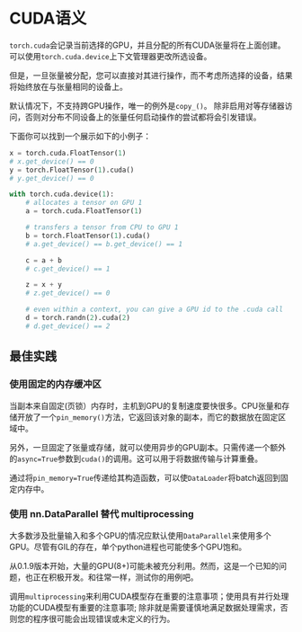 # CUDA语义
`torch.cuda`会记录当前选择的GPU，并且分配的所有CUDA张量将在上面创建。可以使用`torch.cuda.device`上下文管理器更改所选设备。

但是，一旦张量被分配，您可以直接对其进行操作，而不考虑所选择的设备，结果将始终放在与张量相同的设备上。

默认情况下，不支持跨GPU操作，唯一的例外是`copy_()`。 除非启用对等存储器访问，否则对分布不同设备上的张量任何启动操作的尝试都将会引发错误。

下面你可以找到一个展示如下的小例子：
```python
x = torch.cuda.FloatTensor(1)
# x.get_device() == 0
y = torch.FloatTensor(1).cuda()
# y.get_device() == 0

with torch.cuda.device(1):
    # allocates a tensor on GPU 1
    a = torch.cuda.FloatTensor(1)

    # transfers a tensor from CPU to GPU 1
    b = torch.FloatTensor(1).cuda()
    # a.get_device() == b.get_device() == 1

    c = a + b
    # c.get_device() == 1

    z = x + y
    # z.get_device() == 0

    # even within a context, you can give a GPU id to the .cuda call
    d = torch.randn(2).cuda(2)
    # d.get_device() == 2
```

## 最佳实践
### 使用固定的内存缓冲区
当副本来自固定(页锁）内存时，主机到GPU的复制速度要快很多。CPU张量和存储开放了一个`pin_memory()`方法，它返回该对象的副本，而它的数据放在固定区域中。

另外，一旦固定了张量或存储，就可以使用异步的GPU副本。只需传递一个额外的`async=True`参数到`cuda()`的调用。这可以用于将数据传输与计算重叠。

通过将`pin_memory=True`传递给其构造函数，可以使`DataLoader`将batch返回到固定内存中。
### 使用 nn.DataParallel 替代 multiprocessing
大多数涉及批量输入和多个GPU的情况应默认使用`DataParallel`来使用多个GPU。尽管有GIL的存在，单个python进程也可能使多个GPU饱和。

从0.1.9版本开始，大量的GPU(8+)可能未被充分利用。然而，这是一个已知的问题，也正在积极开发。和往常一样，测试你的用例吧。

调用`multiprocessing`来利用CUDA模型存在重要的注意事项；使用具有并行处理功能的CUDA模型有重要的注意事项; 除非就是需要谨慎地满足数据处理需求，否则您的程序很可能会出现错误或未定义的行为。

